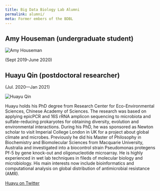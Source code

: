 ```yaml
---
title: Big Data Biology Lab Alumni
permalink: alumni/
meta: Former embers of the BDBL
---
```


## Amy Houseman (undergraduate student)

![Amy Houseman]({{site.baseurl}}/images/people/AmyHouseman.jpeg)

(Sept 2019-June 2020)

## Huayu Qin (postdoctoral researcher)

(Jul. 2020—Jan 2021)

![Huayu Qin]({{site.baseurl}}/images/people/Huayu%20Qin.png)

Huayu holds his PhD degree from Research Center for Eco-Environmental
Sciences, Chinese Academy of Sciences. The research was based on
applying epicPCR and 16S rRNA amplicon sequencing to microbiota and
sulfate-reducing prokaryotes for obtaining diversity, evolution and
environmental interactions. During his PhD, he was sponsored as Newton scholar
to visit Imperial College London in UK for a project about global climate and
microbes. Previously he did his Master of Philosophy in Biochemistry and
Biomolecular Sciences from Macquarie University, Australia and
investigated into a biocontrol strain Pseudomonas protegens Pf-5 by gene
knock-out and oligonucleotide microarray. He is highly experienced in wet lab
techniques in fileds of molecular biology and microbiology. His main interests
now include bioinformatics and computational analysis on global distribution
of antimicrobial resistance (AMR).

[Huayu on Twitter](https://twitter.com/Hawaii_Huayu)




